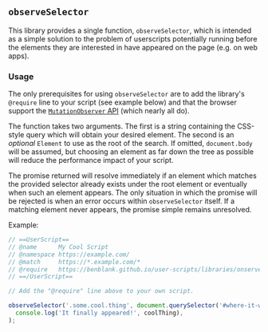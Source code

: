 ## `observeSelector`

This library provides a single function, `observeSelector`, which is intended as
a simple solution to the problem of userscripts potentially running before the
elements they are interested in have appeared on the page (e.g. on web apps).

### Usage

The only prerequisites for using `observeSelector` are to add the library's
`@require` line to your script (see example below) and that the browser support
the [`MutationObserver` API][mutation-observer] (which nearly all do).

The function takes two arguments. The first is a string containing the CSS-style
query which will obtain your desired element. The second is an _optional_
`Element` to use as the root of the search. If omitted, `document.body` will be
assumed, but choosing an element as far down the tree as possible will reduce
the performance impact of your script.

The promise returned will resolve immediately if an element which matches the
provided selector already exists under the root element or eventually when such
an element appears. The only situation in which the promise will be rejected is
when an error occurs within `observeSelector` itself. If a matching element
never appears, the promise simple remains unresolved.

Example:

```javascript
// ==UserScript==
// @name      My Cool Script
// @namespace https://example.com/
// @match     https://*.example.com/*
// @require   https://benblank.github.io/user-scripts/libraries/onserve-selector.lib.js?v=1.0.0
// ==/UserScript==

// Add the "@require" line above to your own script.

observeSelector('.some.cool.thing', document.querySelector('#where-it-will-be')).then((coolThing) =>
  console.log('It finally appeared!', coolThing),
);
```

[mutation-observer]: https://developer.mozilla.org/en-us/docs/web/api/mutationobserver
